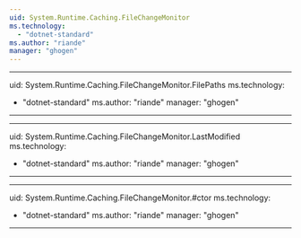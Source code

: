 ```yaml
---
uid: System.Runtime.Caching.FileChangeMonitor
ms.technology: 
  - "dotnet-standard"
ms.author: "riande"
manager: "ghogen"
---
```


---
uid: System.Runtime.Caching.FileChangeMonitor.FilePaths
ms.technology: 
  - "dotnet-standard"
ms.author: "riande"
manager: "ghogen"
---

---
uid: System.Runtime.Caching.FileChangeMonitor.LastModified
ms.technology: 
  - "dotnet-standard"
ms.author: "riande"
manager: "ghogen"
---

---
uid: System.Runtime.Caching.FileChangeMonitor.#ctor
ms.technology: 
  - "dotnet-standard"
ms.author: "riande"
manager: "ghogen"
---
